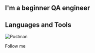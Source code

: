 ## I'm a beginner QA engineer

## Languages and Tools
![Postman](https://img.shields.io/badge/-Postman-FF4500?style=for-the-badge&logo=appveyor)

Follow me
